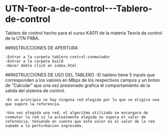 # UTN-Teor-a-de-control---Tablero-de-control
Tablero de control hecho para el curso K4011 de la materia Teoría de control de la UTN FRBA.

##INSTRUCCIONES DE APERTURA

    -Entrar a la carpeta tablero-control-conmutador
    -Entrar a la carpeta build
    -Hacer doble click en index.html

##INSTRUCCIONES DE USO DEL TABLERO
    -El tablero tiene 5 inputs que corresponden a los valores en Mbps de los respectivos campos y un boton de "Calcular" que una vez presionado grafica el comportamiento de la salida del sistema de control.

    -En un principio no hay ninguna red elegida por lo que se eligira una que supere la referencia.

    -Una vez elegida una red, el algoritmo utilizado se encargara de conmutar la red si la actualmente elegida no supera el valor de referencia, teniendo en cuenta que este valor es el valor de la red sumado a la perturbacion ingresada.
